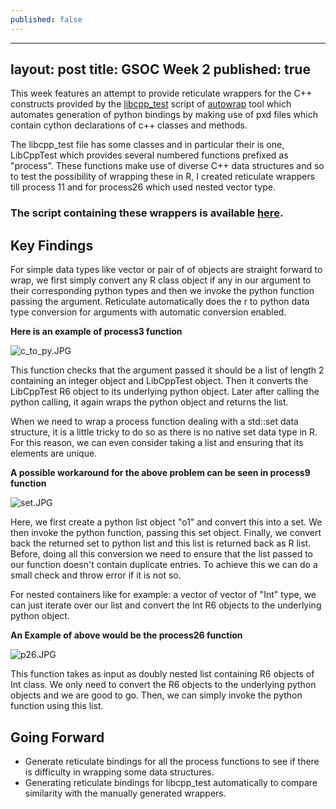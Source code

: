 ```yaml
---
published: false
---
```

---
layout: post
title: GSOC Week 2
published: true
---

This week features an attempt to provide reticulate wrappers for the C++ constructs provided by the [libcpp_test](https://github.com/uweschmitt/autowrap/blob/master/tests/test_files/libcpp_test.hpp) script of [autowrap](https://github.com/uweschmitt/autowrap) tool which automates generation of python bindings by making use of pxd files which contain cython declarations of c++ classes and methods.  

The libcpp_test file has some classes and in particular their is one, LibCppTest which provides several numbered functions prefixed as "process". These functions make use of diverse C++ data structures and so to test the possibility of wrapping these in R, I created reticulate wrappers till process 11 and for process26 which used nested vector type.

### The script containing these wrappers is available [here](https://github.com/24sharkS/libcpp_test).

## Key Findings

For simple data types like vector or pair of of objects are straight forward to wrap, we first simply convert any R class object if any in our argument to their corresponding python types and then we invoke the python function passing the argument. Reticulate automatically does the r to python data type conversion for arguments with automatic conversion enabled.

**Here is an example of process3 function**


![c_to_py.JPG]({{site.baseurl}}/images/c_to_py.JPG)


This function checks that the argument passed it should be a list of length 2 containing an integer object and LibCppTest object. Then it converts the LibCppTest R6 object to its underlying python object. Later after calling the python calling, it again wraps the python object and returns the list.

When we need to wrap a process function dealing with a std::set data structure, it is a little tricky to do so as there is no native set data type in R. For this reason, we can even consider taking a list and ensuring that its elements are unique.

**A possible workaround for the above problem can be seen in process9 function**


![set.JPG]({{site.baseurl}}/images/set.JPG)


Here, we first create a python list object "o1" and convert this into a set. We then invoke the python function, passing this set object. Finally, we convert back the returned set to python list and this list is returned back as R list. Before, doing all this conversion we need to ensure that the list passed to our function doesn't contain duplicate entries. To achieve this we can do a small check and throw error if it is not so.

For nested containers like for example: a vector of vector of "Int" type, we can just iterate over our list and convert the Int R6 objects to the underlying python object.

**An Example of above would be the process26 function**


![p26.JPG]({{site.baseurl}}/images/p26.JPG)


This function takes as input as doubly nested list containing R6 objects of Int class. We only need to convert the R6 objects to the underlying python objects and we are good to go. Then, we can simply invoke the python function using this list.


## Going Forward

- Generate reticulate bindings for all the process functions to see if there is difficulty in wrapping some   data structures.
- Generating reticulate bindings for libcpp_test automatically to compare similarity with the manually       generated wrappers.


